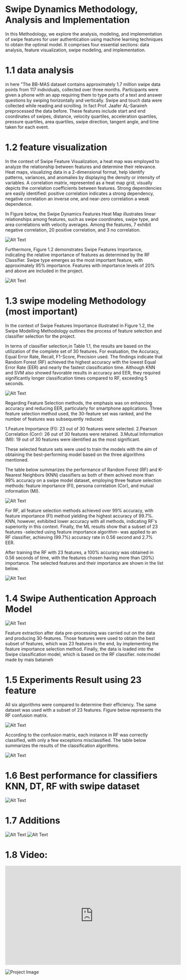 # Swipe Dynamics Methodology, Analysis and Implementation 
In this Methodology, we explore the analysis, modeling, and implementation of swipe features for user authentication using machine learning techniques to obtain the optimal model. It comprises four essential sections: data analysis, feature visualization, swipe modeling, and implementation.

# 1.1 data analysis
in here "The BB-MAS dataset contains approximately 1.7 million swipe data points from 117 individuals, collected over three months. Participants were given a phone with an app requiring them to type parts of a text and answer questions by swiping horizontally and vertically. Swipe and touch data were collected while reading and scrolling. In fact Prof. Jaafer AL-Saraireh preprocessed the data before. These features include start and end coordinates of swipes, distance, velocity quartiles, acceleration quartiles, pressure quartiles, area quartiles, swipe direction, tangent angle, and time taken for each event.

# 1.2 feature visualization

In the context of Swipe Feature Visualization, a heat map was employed to analyze the relationship between features and determine their relevance. Heat maps, visualizing data in a 2-dimensional format, help identify patterns, variances, and anomalies by displaying the density or intensity of variables. A correlation matrix, represented as a heat map grid, visually depicts the correlation coefficients between features. Strong dependencies are easily identified: positive correlation indicates a strong dependency, negative correlation an inverse one, and near-zero correlation a weak dependence.

In Figure below, the Swipe Dynamics Features Heat Map illustrates linear relationships among features, such as swipe coordinates, swipe type, and area correlations with velocity averages. Among the features, 7 exhibit negative correlation, 20 positive correlation, and 3 no correlation.

![Alt Text](https://github.com/BeOrNot44/Continuous-Touch-Screen-Authentication-Model-Based-on-Swipe-Dynamics/blob/main/Images/Heat_Map.png?raw=true)


Furthermore, Figure 1.2 demonstrates Swipe Features Importance, indicating the relative importance of features as determined by the RF Classifier. Swipe type emerges as the most important feature, with approximately 95% importance. Features with importance levels of 20% and above are included in the project.

![Alt Text](https://github.com/BeOrNot44/Continuous-Touch-Screen-Authentication-Model-Based-on-Swipe-Dynamics/blob/main/Images/Feature_Importance.png?raw=true)

# 1.3 swipe modeling Methodology (most important)

In the context of Swipe Features Importance illustrated in Figure 1.2, the Swipe Modelling Methodology outlines the process of feature selection and classifier selection for the project. 

In terms of classifier selection,in Table 1.1, the results are based on the utilization of the complete set of 30 features. For evaluation, the Accuracy, Equal Error Rate, Recall, F1-Score, Precision used. The findings indicate that Random Forest (RF) achieved the highest accuracy with the lowest Equal Error Rate (EER) and nearly the fastest classification time. Although KNN and SVM also showed favorable results in accuracy and EER, they required significantly longer classification times compared to RF, exceeding 5 seconds.

![Alt Text](https://github.com/BeOrNot44/Continuous-Touch-Screen-Authentication-Model-Based-on-Swipe-Dynamics/blob/main/Images/30Feature_Result.png?raw=true)

Regarding Feature Selection methods, the emphasis was on enhancing accuracy and reducing EER, particularly for smartphone applications. Three feature selection method used, the 30-feature set was ranked, and the number of features was subsequently reduced:

1.Feature Importance (FI): 23 out of 30 features were selected.
2.Pearson Correlation (Corr): 26 out of 30 features were retained.
3.Mutual Information (MI): 19 out of 30 features were identified as the most significant.

These selected feature sets were used to train the models with the aim of obtaining the best-performing model based on the three algorithms mentioned.

The table below summarizes the performance of Random Forest (RF) and K-Nearest Neighbors (KNN) classifiers as both of them achived more than 99% accuracy on a swipe model dataset, employing three feature selection methods: feature importance (FI), persona correlation (Cor), and mutual information (MI).

![Alt Text](https://github.com/BeOrNot44/Continuous-Touch-Screen-Authentication-Model-Based-on-Swipe-Dynamics/blob/main/Images/RF_KNN_WithSelection.png?raw=true)

For RF, all feature selection methods achieved over 99% accuracy, with feature importance (FI) method yielding the highest accuracy of 99.7%. KNN, however, exhibited lower accuracy with all methods, indicating RF's superiority in this context. Finally, the ML results show that a subset of 23 features -selected using feature importance algorithm- was applied to an RF
classifier, achieving (99.7%) accuracy rate in 0.56 second and 2.7% EER.

After training the RF with 23 features, a 100% accuracy was obtained in 0.56 seconds of time, with the features chosen having more than (20%)
importance. The selected features and their importance are shown in the list below.

![Alt Text](https://github.com/BeOrNot44/Continuous-Touch-Screen-Authentication-Model-Based-on-Swipe-Dynamics/blob/main/Images/Feature_Importance_Details.png?raw=true)

# 1.4 Swipe Authentication Approach Model

![Alt Text](https://github.com/BeOrNot44/Continuous-Touch-Screen-Authentication-Model-Based-on-Swipe-Dynamics/blob/main/Images/Model_Design.png?raw=true)

Feature extraction after data pre-processing was carried out on the data and
producing 30-features. Those features were used to obtain the best subset of features,
which was 23 features in the end, by implementing the feature importance selection
method. Finally, the data is loaded into the Swipe classification model, which is
based on the RF classifier.
note:model made by mais bataineh

# 1.5 Experiments Result using 23 feature

All six algorithms were compared to determine their efficiency. The same
dataset was used with a subset of 23 features. Figure below represents the RF
confusion matrix.

![Alt Text](https://github.com/BeOrNot44/Continuous-Touch-Screen-Authentication-Model-Based-on-Swipe-Dynamics/blob/main/Images/Confusion_Matrix.png?raw=true)

According to the confusion matrix, each instance in RF was correctly
classified, with only a few exceptions misclassified. The table below summarizes
the results of the classification algorithms.

![Alt Text](https://github.com/BeOrNot44/Continuous-Touch-Screen-Authentication-Model-Based-on-Swipe-Dynamics/blob/main/Images/23Feature_Result.png?raw=true)

# 1.6 Best performance for classifiers KNN, DT, RF with swipe dataset
![Alt Text](https://github.com/BeOrNot44/Continuous-Touch-Screen-Authentication-Model-Based-on-Swipe-Dynamics/blob/main/Images/BestPerformance.jpeg?raw=true)
# 1.7 Additions

![Alt Text](https://github.com/BeOrNot44/Continuous-Touch-Screen-Authentication-Model-Based-on-Swipe-Dynamics/blob/main/Images/EER_compartion.png?raw=true)
![Alt Text](https://github.com/BeOrNot44/Continuous-Touch-Screen-Authentication-Model-Based-on-Swipe-Dynamics/blob/main/Images/Accu_Compartion.png?raw=true)

# 1.8 Video:
<iframe width="560" height="315" src="https://youtu.be/bUh61Y1yY-w/embed/VIDEO_ID" frameborder="0" allowfullscreen></iframe>

![Project Image](https://youtu.be/bUh61Y1yY-w)
